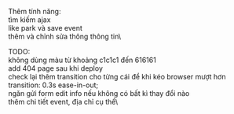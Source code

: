 Thêm tính năng:\
tìm kiếm ajax\
like park và save event\
thêm và chỉnh sửa thông thông tin\ 


TODO:\
không dùng màu từ khoảng c1c1c1 đến 616161\
add 404 page sau khi deploy\
check lại thêm transition cho từng cái để khi kéo browser mượt hơn\
transition: 0.3s ease-in-out;\
ngăn gửi form edit info nếu không có bất kì thay đổi nào\
thêm chi tiết event, địa chỉ cụ thể\


